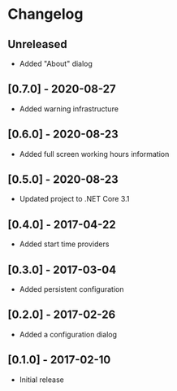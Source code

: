 # Changelog

## Unreleased
- Added "About" dialog

## [0.7.0] - 2020-08-27
- Added warning infrastructure

## [0.6.0] - 2020-08-23
- Added full screen working hours information

## [0.5.0] - 2020-08-23
- Updated project to .NET Core 3.1

## [0.4.0] - 2017-04-22
- Added start time providers

## [0.3.0] - 2017-03-04
- Added persistent configuration

## [0.2.0] - 2017-02-26
- Added a configuration dialog

## [0.1.0] - 2017-02-10
- Initial release